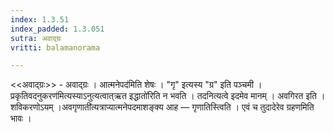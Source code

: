 ```yaml
---
index: 1.3.51
index_padded: 1.3.051
sutra: अवाद्ग्रः
vritti: balamanorama

---
```

<<अवाद्ग्रः>> - अवाद्ग्रः । आत्मनेपद॑मिति शेषः । "गृ" इत्यस्य "ग्र" इति पञ्चमी ।प्रकृतिवदनुकरण॑मित्यस्याऽनुत्यत्वात्ऋत इद्धातो॑रिति न भवति । तदनित्यत्वे इदमेव मानम् । अवगिरत इति । शविकरणोऽयम् ।अवगृणाती॑त्यत्राप्यात्मनेपदमाशङ्क्य आह —  गृणातिस्त्विति । एवं च तुदादेरेव ग्रहणमिति भावः । 